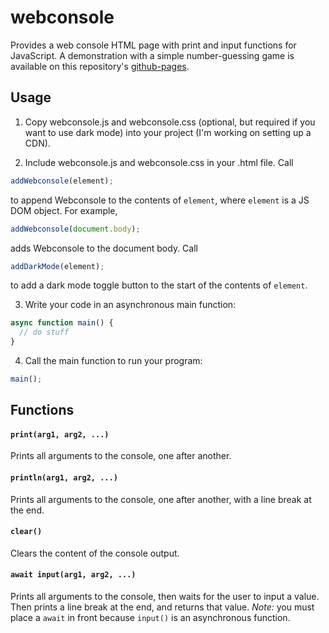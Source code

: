 # webconsole
Provides a web console HTML page with print and input functions for JavaScript. A demonstration with a simple number-guessing game is available on this repository's [github-pages](https://reeceyang.github.io/webconsole/).

## Usage
1. Copy webconsole.js and webconsole.css (optional, but required if you want to use dark mode) into your project (I'm working on setting up a CDN).

2. Include webconsole.js and webconsole.css in your .html file. Call
```javascript
addWebconsole(element);
```
to append Webconsole to the contents of `element`, where `element` is a JS DOM object. For example,
```javascript
addWebconsole(document.body);
```
adds Webconsole to the document body. Call
```javascript
addDarkMode(element);
```
to add a dark mode toggle button to the start of the contents of `element`. 

3. Write your code in an asynchronous main function:
```javascript
async function main() {
  // do stuff
}
```

4. Call the main function to run your program:

```javascript
main();
```

## Functions

#### `print(arg1, arg2, ...)`

Prints all arguments to the console, one after another.

#### `println(arg1, arg2, ...)`

Prints all arguments to the console, one after another, with a line break at the end.

#### `clear()`

Clears the content of the console output.

#### `await input(arg1, arg2, ...)`

Prints all arguments to the console, then waits for the user to input a value. Then prints a line break at the end, and returns that value. *Note:* you must place a `await` in front because `input()` is an asynchronous function.
